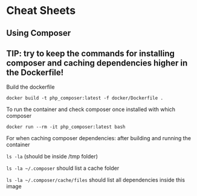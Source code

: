 # Cheat Sheets

## Using Composer

## TIP: try to keep the commands for installing composer and caching dependencies higher in the Dockerfile!


Build the dockerfile

`docker build -t php_composer:latest -f docker/Dockerfile .`

To run the container and check composer once installed with which composer

`docker run --rm -it php_composer:latest bash`


For when caching composer dependencies:
after building and running the container

`ls -la` (should be inside /tmp folder)

`ls -la ~/.composer` should list a cache folder

`ls -la ~/.composer/cache/files`  should list all dependencies inside this image
